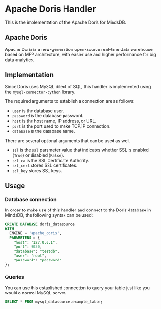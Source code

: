 # Apache Doris Handler

This is the implementation of the Apache Doris for MindsDB.

## Apache Doris

Apache Doris is a new-generation open-source real-time data warehouse based on MPP architecture, with easier use and higher performance for big data analytics.

## Implementation

Since Doris uses MySQL dilect of SQL, this handler is implemented using the `mysql-connector-python` library.

The required arguments to establish a connection are as follows:

* `user` is the database user.
* `password` is the database password.
* `host` is the host name, IP address, or URL.
* `port` is the port used to make TCP/IP connection.
* `database` is the database name.

There are several optional arguments that can be used as well.

* `ssl` is the `ssl` parameter value that indicates whether SSL is enabled (`True`) or disabled (`False`).
* `ssl_ca` is the SSL Certificate Authority.
* `ssl_cert` stores SSL certificates.
* `ssl_key` stores SSL keys.

## Usage

### Database connection

In order to make use of this handler and connect to the Doris database in MindsDB, the following syntax can be used:

```sql
CREATE DATABASE doris_datasource
WITH
  ENGINE = 'apache_doris',
  PARAMETERS = {
    "host": "127.0.0.1",
    "port": 9030,
    "database": "testdb",
    "user": "root",
    "password": "password"
};
```

### Queries

You can use this established connection to query your table just like you would a normal MySQL server.

```sql
SELECT * FROM mysql_datasource.example_table;
```
